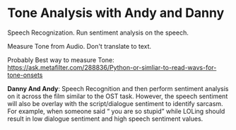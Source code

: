 # Tone Analysis with Andy and Danny


Speech Recognization. Run sentiment analysis on the speech.

Measure Tone from Audio. Don't translate to text.


Probably Best way to measure Tone:	https://ask.metafilter.com/288836/Python-or-simliar-to-read-wavs-for-tone-onsets

**Danny And Andy**: Speech Recognition and then perform sentiment analysis on it across the film similar to the OST task.
However, the speech sentiment will also be overlay with the script/dialogue sentiment to identify sarcasm. For example, when someone said “ you are so stupid” while LOLing should result in low dialogue sentiment and high speech sentiment values.

